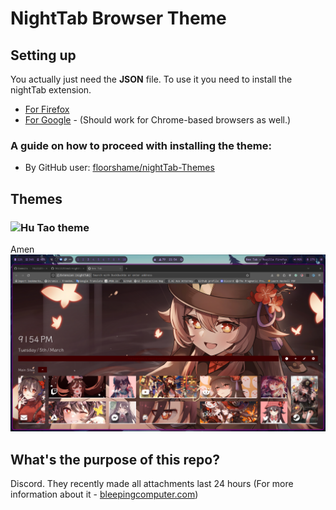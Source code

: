 # NightTab Browser Theme

## Setting up

You actually just need the **JSON** file.
To use it you need to install the nightTab extension.

- [For Firefox](https://addons.mozilla.org/en-US/firefox/addon/nighttab/)
- [For Google](https://chromewebstore.google.com/detail/nighttab/hdpcadigjkbcpnlcpbcohpafiaefanki?hl=en-GB) - (Should work for Chrome-based browsers as well.)

### A guide on how to proceed with installing the theme:

- By GitHub user: [floorshame/nightTab-Themes](https://github.com/floorshame/nightTab-Themes?tab=readme-ov-file#1-how-to-install-themes)

## Themes

### ![Hu Tao theme](HuTaoTheme)

Amen
![Hu Tao Theme Preview image](HuTaoTheme/Preview.png)

## What's the purpose of this repo?

Discord. They recently made all attachments last 24 hours (For more information about it - [bleepingcomputer.com](https://www.bleepingcomputer.com/news/security/discord-will-switch-to-temporary-file-links-to-block-malware-delivery/))
